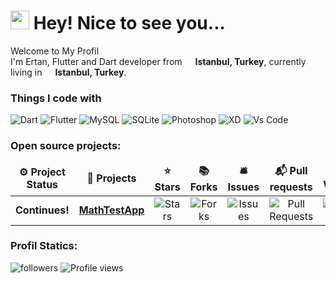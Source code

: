 <h1><img src="https://emojis.slackmojis.com/emojis/images/1531849430/4246/blob-sunglasses.gif?1531849430" width="30"/> Hey! Nice to see you...</h1>
<p>Welcome to My Profil </br> I'm Ertan, Flutter and Dart developer from <img src="https://cdn-icons-png.flaticon.com/512/3909/3909414.png" width="13"/> <b>Istanbul, Turkey</b>, currently living in <img src="https://cdn-icons-png.flaticon.com/512/3909/3909414.png" width="13"/> <b>Istanbul, Turkey</b>.
</p>

<h3>Things I code with</h3>
<p>
  <img alt="Dart" src="https://img.shields.io/badge/dart-%230175C2.svg?style=for-the-badge&logo=dart&logoColor=white" />
  <img alt="Flutter" src="https://img.shields.io/badge/Flutter-%2302569B.svg?style=for-the-badge&logo=Flutter&logoColor=white" />
  <img alt="MySQL" src="https://img.shields.io/badge/mysql-%2300f.svg?style=for-the-badge&logo=mysql&logoColor=white" />
  <img alt="SQLite" src="https://img.shields.io/badge/sqlite-%2307405e.svg?style=for-the-badge&logo=sqlite&logoColor=white" />
  <img alt="Photoshop" src="https://img.shields.io/badge/adobe%20photoshop-%2331A8FF.svg?style=for-the-badge&logo=adobe%20photoshop&logoColor=white" />
  <img alt="XD" src="https://img.shields.io/badge/Adobe%20XD-470137?style=for-the-badge&logo=Adobe%20XD&logoColor=#FF61F6" />
   <img alt="Vs Code" src="https://img.shields.io/badge/Visual%20Studio%20Code-0078d7.svg?style=for-the-badge&logo=visual-studio-code&logoColor=white" />
</p>

<h3>Open source projects:</h3>
<table>
  <thead align="center">
    <tr border: none;>
      <td><b>⚙️ Project Status</b></td>
      <td><b>🎁 Projects</b></td>
      <td><b>⭐ Stars</b></td>
      <td><b>📚 Forks</b></td>
      <td><b>🛎 Issues</b></td>
      <td><b>📬 Pull requests</b>
      <td><b>👀 Watchers</b>
      </td>
    </tr>
  </thead>
  <tbody>
    <tr align="center">
      <td><b>Continues!</b></td>
      <td><a href="https://github.com/ertan-ozturk/MathTestApp"><b>MathTestApp</b></a></td>
      <td><img alt="Stars" src="https://img.shields.io/github/stars/ertan-ozturk/MathTestApp?style=flat-square&labelColor=343b41"/></td>
      <td><img alt="Forks" src="https://img.shields.io/github/forks/ertan-ozturk/MathTestApp?style=flat-square&labelColor=343b41"/></td>
      <td><img alt="Issues" src="https://img.shields.io/github/issues/ertan-ozturk/MathTestApp?style=flat-square&labelColor=343b41"/></td>
      <td><img alt="Pull Requests" src="https://img.shields.io/github/issues-pr/ertan-ozturk/MathTestApp?style=flat-square&labelColor=343b41"/>
      <td><img alt="Watchers" src="https://img.shields.io/github/watchers/ertan-ozturk/MathTestApp?style=flat-square&labelColor=343b41"/>
      </td>
    </tr>
  </tbody>
</table>

<h3>Profil Statics:</h3>
<p>
  <img alt="followers" src="https://img.shields.io/github/followers/ertan-ozturk?style=flat-square&labelColor=343b41" />
  <img alt="Profile views" src="https://gpvc.arturio.dev/ertan-ozturk?style=flat-square&labelColor=343b41" />
</p>





<!--
[![GitHub stars](https://img.shields.io/github/stars/ertan-ozturk.svg?style=social&label=Star&maxAge=2592000)](https://github.com/ertan-ozturk/)
-->
